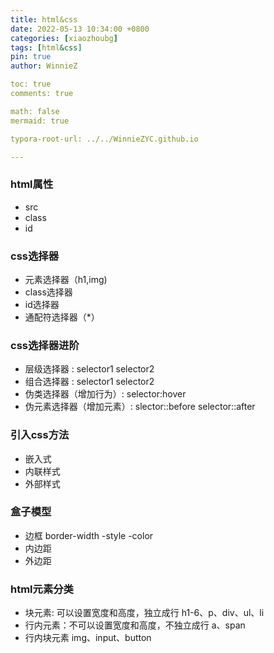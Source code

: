 ```yaml
---
title: html&css
date: 2022-05-13 10:34:00 +0800
categories: [xiaozhoubg]
tags: [html&css]
pin: true
author: WinnieZ

toc: true
comments: true

math: false
mermaid: true

typora-root-url: ../../WinnieZYC.github.io

---
```


### html属性 

- src
- class
- id

### css选择器 

- 元素选择器（h1,img) 
- class选择器 
- id选择器 
- 通配符选择器（*） 

### css选择器进阶 

- 层级选择器 : selector1 selector2
- 组合选择器 : selector1 selector2
- 伪类选择器（增加行为）: selector:hover
- 伪元素选择器（增加元素）: slector::before selector::after 

### 引入css方法

- 嵌入式
- 内联样式
- 外部样式

### 盒子模型

- 边框 border-width -style -color
- 内边距
- 外边距

### html元素分类

- 块元素: 可以设置宽度和高度，独立成行 h1-6、p、div、ul、li
- 行内元素：不可以设置宽度和高度，不独立成行 a、span
- 行内块元素 img、input、button